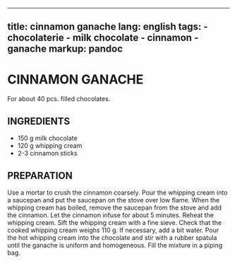 
---
title: cinnamon ganache
lang: english
tags: 
    - chocolaterie 
    - milk chocolate
    - cinnamon
    - ganache
markup: pandoc
---

# CINNAMON GANACHE

For about 40 pcs. filled chocolates.

## INGREDIENTS


- 150 g milk chocolate
- 120 g whipping cream
- 2-3 cinnamon sticks

## PREPARATION

Use a mortar to crush the cinnamon coarsely.
Pour the whipping cream into a saucepan and put the saucepan on the stove over low flame.
When the whipping cream has boiled, remove the saucepan from the stove and add the cinnamon.
Let the cinnamon infuse for about 5 minutes.
Reheat the whipping cream.
Sift the whipping cream with a fine sieve.
Check that the cooked whipping cream weighs 110 g.
If necessary, add a bit water.
Pour the hot whipping cream into the chocolate and stir with a rubber spatula until the ganache is uniform and homogeneous.
Fill the mixture in a piping bag.

